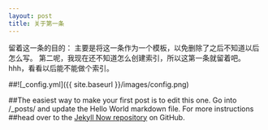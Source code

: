 ```yaml
---
layout: post
title: 关于第一条
---
```


留着这一条的目的：
主要是将这一条作为一个模板，以免删除了之后不知道以后怎么写。
第二呢，我现在还不知道怎么创建索引，所以这第一条就留着吧。hhh，看看以后能不能做个索引。

##![_config.yml]({{ site.baseurl }}/images/config.png)

##The easiest way to make your first post is to edit this one. Go into /_posts/ and update the Hello World markdown file. For more instructions ##head over to the [Jekyll Now repository](https://github.com/barryclark/jekyll-now) on GitHub.
